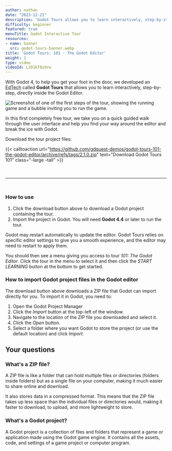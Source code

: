 ```yaml
---
author: nathan
date: "2023-12-21"
description: 'Godot Tours allows you to learn interactively, step-by-step, directly inside the Godot Editor. In this first completely Free Tour, we take you on a quick guided walk through the user interface and help you find your way around the editor and break the ice with Godot.'
difficulty: beginner
featured: true
menuTitle: Godot Interactive Tour
resources:
- name: banner
  src: godot-tours-banner.webp
title: 'Godot Tours: 101 - The Godot Editor'
weight: 1
type: video
videoId: L2D1kT8zOrw
---
```


With Godot 4, to help you get your foot in the door, we developed an <abbr title="Educational Technology">EdTech</abbr> called **Godot Tours** that allows you to learn interactively, step-by-step, directly inside the Godot Editor.

![Screenshot of one of the first steps of the tour, showing the running game and a bubble inviting you to run the game.](tour-101-screenshot-02.webp)

In this first completely free tour, we take you on a quick guided walk through the user interface and help you find your way around the editor and break the ice with Godot.

Download the tour project files:

{{< calltoaction
url="https://github.com/gdquest-demos/godot-tours-101-the-godot-editor/archive/refs/tags/2.1.0.zip"
text="Download Godot Tours 101"
class="-large -tall" >}}

<hr style="margin-top: 3rem; margin-bottom: 3rem;" />

### How to use

1. Click the download button above to download a Godot project containing the tour.
2. Import the project in Godot. You will need **Godot 4.4** or later to run the tour.

Godot may restart automatically to update the editor. Godot Tours relies on specific editor settings to give you a smooth experience, and the editor may need to restart to apply them.

You should then see a menu giving you access to tour *101: The Godot Editor*. Click the tour in the menu to select it and then click the *START LEARNING* button at the bottom to get started.

### How to import Godot project files in the Godot editor

The download button above downloads a ZIP file that Godot can import directly for you. To import it in Godot, you need to:

1. Open the Godot Project Manager
2. Click the *Import* button at the top-left of the window.
3. Navigate to the location of the ZIP file you downloaded and select it.
4. Click the *Open* button.
5. Select a folder where you want Godot to store the project (or use the default location) and click *Import*.

## Your questions

### What's a ZIP file?

A ZIP file is like a folder that can hold multiple files or directories (folders inside folders) but as a single file on your computer, making it much easier to share online and download.

It also stores data in a compressed format. This means that the ZIP file takes up less space than the individual files or directories would, making it faster to download, to upload, and more lightweight to store.

### What's a Godot project?

A Godot project is a collection of files and folders that represent a game or application made using the Godot game engine. It contains all the assets, code, and settings of a game project or computer program.
